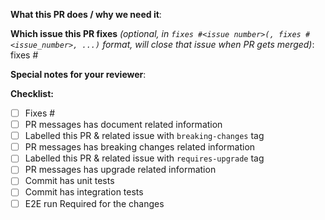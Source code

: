 <!--  Thanks for sending a pull request!  Here are some tips for you -->

**What this PR does / why we need it**:

**Which issue this PR fixes** *(optional, in `fixes #<issue number>(, fixes #<issue_number>, ...)` format, will close that issue when PR gets merged)*: fixes #

**Special notes for your reviewer**:

**Checklist:**
-   [ ] Fixes #<issue number>
-   [ ] PR messages has document related information
-   [ ] Labelled this PR & related issue with `breaking-changes` tag
-   [ ] PR messages has breaking changes related information
-   [ ] Labelled this PR & related issue with `requires-upgrade` tag
-   [ ] PR messages has upgrade related information
-   [ ] Commit has unit tests
-   [ ] Commit has integration tests
-   [ ] E2E run Required for the changes